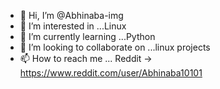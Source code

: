 - 👋 Hi, I’m @Abhinaba-img <Abhinaba Sarkar>
- 👀 I’m interested in ...Linux
- 🌱 I’m currently learning ...Python 
- 💞️ I’m looking to collaborate on ...linux projects
- 📫 How to reach me ...
    Reddit -> https://www.reddit.com/user/Abhinaba10101

<!---
Abhinaba-img
--->
